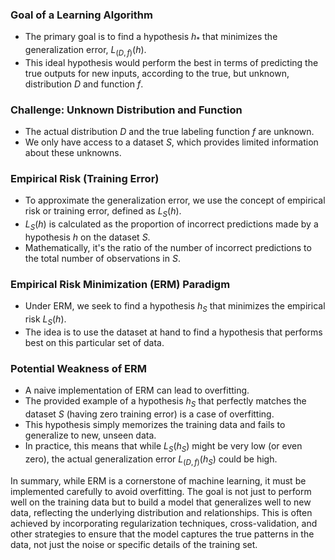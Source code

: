 ### Goal of a Learning Algorithm
- The primary goal is to find a hypothesis $h_*$ that minimizes the generalization error, $L_{(D,f)}(h)$.
- This ideal hypothesis would perform the best in terms of predicting the true outputs for new inputs, according to the true, but unknown, distribution $D$ and function $f$.
### Challenge: Unknown Distribution and Function
- The actual distribution $D$ and the true labeling function $f$ are unknown.
- We only have access to a dataset $S$, which provides limited information about these unknowns.
### Empirical Risk (Training Error)
- To approximate the generalization error, we use the concept of empirical risk or training error, defined as $L_S(h)$.
- $L_S(h)$ is calculated as the proportion of incorrect predictions made by a hypothesis $h$ on the dataset $S$.
- Mathematically, it's the ratio of the number of incorrect predictions to the total number of observations in $S$.
### Empirical Risk Minimization (ERM) Paradigm
- Under ERM, we seek to find a hypothesis $h_S$ that minimizes the empirical risk $L_S(h)$.
- The idea is to use the dataset at hand to find a hypothesis that performs best on this particular set of data.
### Potential Weakness of ERM
- A naive implementation of ERM can lead to overfitting.
- The provided example of a hypothesis $h_S$ that perfectly matches the dataset $S$ (having zero training error) is a case of overfitting.
- This hypothesis simply memorizes the training data and fails to generalize to new, unseen data.
- In practice, this means that while $L_S(h_S)$ might be very low (or even zero), the actual generalization error $L_{(D,f)}(h_S)$ could be high.

In summary, while ERM is a cornerstone of machine learning, it must be implemented carefully to avoid overfitting. The goal is not just to perform well on the training data but to build a model that generalizes well to new data, reflecting the underlying distribution and relationships. This is often achieved by incorporating regularization techniques, cross-validation, and other strategies to ensure that the model captures the true patterns in the data, not just the noise or specific details of the training set.